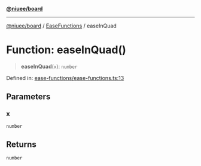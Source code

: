 [**@niuee/board**](../../../README.md)

***

[@niuee/board](../../../globals.md) / [EaseFunctions](../README.md) / easeInQuad

# Function: easeInQuad()

> **easeInQuad**(`x`): `number`

Defined in: [ease-functions/ease-functions.ts:13](https://github.com/niuee/board/blob/e6c1edcccf6525a0cc9088782c7c4653e837f533/src/ease-functions/ease-functions.ts#L13)

## Parameters

### x

`number`

## Returns

`number`
